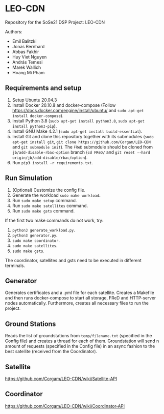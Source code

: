 # LEO-CDN

Repository for the SoSe21 DSP Project: LEO-CDN

Authors:

- Emil Balitzki
- Jonas Bernhard
- Abbas Fakhir
- Huy Viet Nguyen
- András Temesi
- Marek Wallich
- Hoang Mi Pham

## Requirements and setup

1. Setup Ubuntu 20.04.3
2. Install Docker 20.10.8 and docker-compose (Follow https://docs.docker.com/engine/install/ubuntu/ and `sudo apt-get install docker-compose`).
3. Install Python 3.8 (`sudo apt-get install python3.8`, `sudo apt-get install python3-pip`).
4. Install GNU Make 4.2.1 (`sudo apt-get install build-essential`).
5. Install Git and clone this repository together with its submodules (`sudo apt-get install git`, `git clone https://github.com/Corgam/LEO-CDN` and `git submodule init`).
The `FReD` submodule should be cloned from `jb/add-disable-rbac-option` branch (`cd FReD/` and `git reset --hard origin/jb/add-disable/rbac/option`).
6. Run `pip3 install -r requirements.txt`.

## Run Simulation

1. (Optional) Customize the config file.
2. Generate the workload `sudo make workload`.
3. Run `sudo make setup` command.
4. Run `sudo make satellites` command.
5. Run `sudo make gsts` command.

If the first two make commands do not work, try:
1. `python3 generate_workload.py`.
2. `python3 generator.py`.
3. `sudo make coordinator`.
4. `sudo make satellites`.
5. `sudo make gsts`.

The coordinator, satellites and gsts need to be executed in different terminals.

## Generator

Generates certificates and a .yml file for each satellite. Creates a Makefile and then runs docker-compose to start all storage, FReD and HTTP-server nodes automatically. Furthermore, creates all necessary files to run the project.

## Ground Stations

Reads the list of groundstations from `temp/filename.txt` (specified in the Config file) and creates a thread for each of them. Groundstation will send n amount of requests (specified in the Config file) in an async fashion to the best satellite (received from the Coordinator).

## Satellite

https://github.com/Corgam/LEO-CDN/wiki/Satellite-API

## Coordinator

https://github.com/Corgam/LEO-CDN/wiki/Coordinator-API
